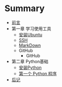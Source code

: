 # Summary

* [前言](README.md)
* 第一章 学习使用工具
   * [安装Ubuntu](SetupUbuntu.md)
   * [SSH](UsingSSH.md)
   * [MarkDown](UsingMarkDown.md)
   * GitHub
       * GitHub
* 第二章 Python基础
   * [安装Python](SetupPython.md)
   * [第一个 Python 程序](firstPython.md)
* [后记](end.md)

